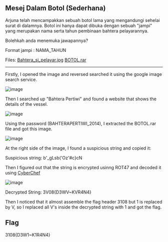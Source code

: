 ## Mesej Dalam Botol (Sederhana)
Arjuna telah mencampakkan sebuah botol lama yang mengandungi sehelai surat di dalamnya. Botol ini hanya dapat dibuka dengan sebuah "jampi" yang merupakan nama serta tahun pembinaan bahtera pelayarannya.

Bolehkah anda menemuka jawapannya?

Format jampi : NAMA_TAHUN

Files:
[Bahtera_si_pelayar.jpg](https://ctf.bahterasiber.my/files/89760a73701587620e7d2d1483d28bab/Bahtera_si_Pelayar.jpg?token=eyJ1c2VyX2lkIjo2NiwidGVhbV9pZCI6bnVsbCwiZmlsZV9pZCI6NDF9.ZO2ZzQ.eBa1ynooncrM9S6flGLQK_M5eVU)
[BOTOL.rar](https://ctf.bahterasiber.my/files/cde222199b78a5283a9d8138f6505f29/BOTOL.rar?token=eyJ1c2VyX2lkIjo2NiwidGVhbV9pZCI6bnVsbCwiZmlsZV9pZCI6NDJ9.ZO2ZzQ.-IU14u-n71H-QhtgMzJpcOJtb54)

---

Firstly, I opened the image and reversed searched it using the google image search service.

![image](https://github.com/OP-dash/BahteraSiber2023/assets/101493507/c5eea7b2-e659-4cab-8829-1258f5b04faa)

Then I searched up "Bahtera Pertiwi" and found a website that shows the details of the vessel.

![image](https://github.com/OP-dash/BahteraSiber2023/assets/101493507/35072ad7-3f1f-4268-9c0a-98b07b24fbac)

Using the password (BAHTERAPERTIWI_2014), I extracted the BOTOL.rar file and got this image.

![image](https://github.com/OP-dash/BahteraSiber2023/assets/101493507/2ebf89b4-b3fc-4f29-aca1-011a1996e8dd)

At the right side of the image, I found a suspicious string and copied it:

Suspicious string: b'_gLsb('Oz'#c}cN

Then I figured out that the string is encrypted usinng ROT47 and decoded it using [CyberChef](https://gchq.github.io/CyberChef/#recipe=ROT47(47)&input=YidfZ0xzYignT3onI2N9Y04)

![image](https://github.com/OP-dash/BahteraSiber2023/assets/101493507/2e522224-ce7e-428d-94f1-956f4fc2a5ff)

Decrypted String: 3V08{D3WV~KVR4N4}

Then I noticed that it almost assemble the flag header 3108 but 1 is replaced by V, so I replaced all V's inside the decrypted string with 1 and got the flag.

Flag
---
3108{D3W1~K1R4N4}
